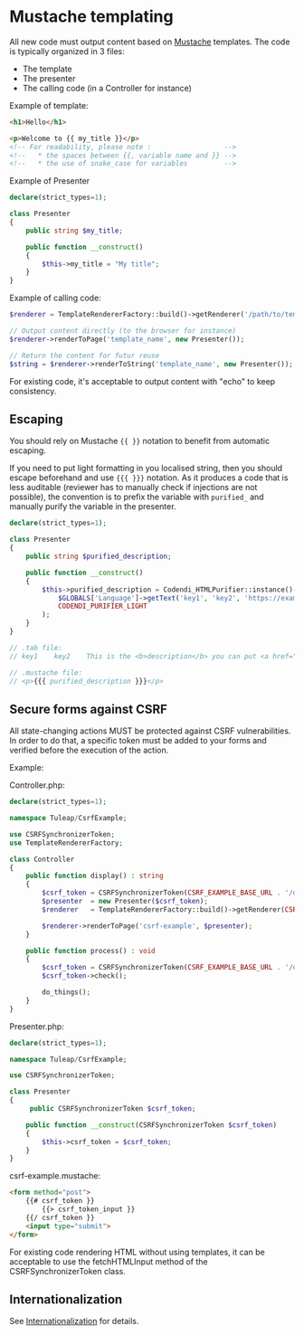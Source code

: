 # Mustache templating

All new code must output content based on
[Mustache](https://mustache.github.io/) templates. The code is typically
organized in 3 files:

-   The template
-   The presenter
-   The calling code (in a Controller for instance)

Example of template:

``` html
<h1>Hello</h1>

<p>Welcome to {{ my_title }}</p>
<!-- For readability, please note :                  -->
<!--   * the spaces between {{, variable name and }} -->
<!--   * the use of snake_case for variables         -->
```

Example of Presenter

``` php
declare(strict_types=1);

class Presenter
{
    public string $my_title;

    public function __construct()
    {
        $this->my_title = "My title";
    }
}
```

Example of calling code:

``` php
$renderer = TemplateRendererFactory::build()->getRenderer('/path/to/template/directory');

// Output content directly (to the browser for instance)
$renderer->renderToPage('template_name', new Presenter());

// Return the content for futur reuse
$string = $renderer->renderToString('template_name', new Presenter());
```

For existing code, it's acceptable to output content with "echo" to
keep consistency.

## Escaping

You should rely on Mustache `{{ }}` notation to benefit from automatic
escaping.

If you need to put light formatting in you localised string, then you
should escape beforehand and use `{{{ }}}` notation. As it produces a
code that is less auditable (reviewer has to manually check if
injections are not possible), the convention is to prefix the variable
with `purified_` and manually purify the variable in the presenter.

``` php
declare(strict_types=1);

class Presenter
{
    public string $purified_description;

    public function __construct()
    {
        $this->purified_description = Codendi_HTMLPurifier::instance()->purify(
            $GLOBALS['Language']->getText('key1', 'key2', 'https://example.com'),
            CODENDI_PURIFIER_LIGHT
        );
    }
}

// .tab file:
// key1    key2    This is the <b>description</b> you can put <a href="$1">light formatting</a>

// .mustache file:
// <p>{{{ purified_description }}}</p>
```

## Secure forms against CSRF

All state-changing actions MUST be protected against CSRF
vulnerabilities. In order to do that, a specific token must be added to
your forms and verified before the execution of the action.

Example:

Controller.php:

``` php
declare(strict_types=1);

namespace Tuleap/CsrfExample;

use CSRFSynchronizerToken;
use TemplateRendererFactory;

class Controller
{
    public function display() : string
    {
        $csrf_token = CSRFSynchronizerToken(CSRF_EXAMPLE_BASE_URL . '/do_things');
        $presenter  = new Presenter($csrf_token);
        $renderer   = TemplateRendererFactory::build()->getRenderer(CSRF_EXAMPLE_TEMPLATE_DIR);

        $renderer->renderToPage('csrf-example', $presenter);
    }

    public function process() : void
    {
        $csrf_token = CSRFSynchronizerToken(CSRF_EXAMPLE_BASE_URL . '/do_things');
        $csrf_token->check();

        do_things();
    }
}
```

Presenter.php:

``` php
declare(strict_types=1);

namespace Tuleap/CsrfExample;

use CSRFSynchronizerToken;

class Presenter
{
     public CSRFSynchronizerToken $csrf_token;

    public function __construct(CSRFSynchronizerToken $csrf_token)
    {
        $this->csrf_token = $csrf_token;
    }
}
```

csrf-example.mustache:

``` html
<form method="post">
    {{# csrf_token }}
        {{> csrf_token_input }}
    {{/ csrf_token }}
    <input type="submit">
</form>
```

For existing code rendering HTML without using templates, it can be
acceptable to use the fetchHTMLInput method of the CSRFSynchronizerToken
class.

## Internationalization

See [Internationalization](../internationalization.md) for
details.

